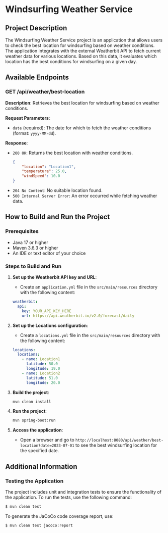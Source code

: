 # Windsurfing Weather Service

## Project Description

The Windsurfing Weather Service project is an application that allows users to check the best location for windsurfing based on weather conditions. The application integrates with the external Weatherbit API to fetch current weather data for various locations. Based on this data, it evaluates which location has the best conditions for windsurfing on a given day.

## Available Endpoints

### GET /api/weather/best-location

**Description**: Retrieves the best location for windsurfing based on weather conditions.

**Request Parameters**:
- `date` (required): The date for which to fetch the weather conditions (format: `yyyy-MM-dd`).

**Response**:
- `200 OK`: Returns the best location with weather conditions.
    ```json
    {
        "location": "Location1",
        "temperature": 25.0,
        "windSpeed": 10.0
    }
    ```
- `204 No Content`: No suitable location found.
- `500 Internal Server Error`: An error occurred while fetching weather data.

## How to Build and Run the Project

### Prerequisites

- Java 17 or higher
- Maven 3.6.3 or higher
- An IDE or text editor of your choice

### Steps to Build and Run

1. **Set up the Weatherbit API key and URL**:
    - Create an `application.yml` file in the `src/main/resources` directory with the following content:
    ```yaml
    weatherbit:
      api:
        key: YOUR_API_KEY_HERE
        url: https://api.weatherbit.io/v2.0/forecast/daily
    ```

2. **Set up the Locations configuration**:
    - Create a `locations.yml` file in the `src/main/resources` directory with the following content:
    ```yaml
    locations:
      locations:
        - name: Location1
          latitude: 50.0
          longitude: 19.0
        - name: Location2
          latitude: 51.0
          longitude: 20.0
    ```

3. **Build the project**:
    ```sh
    mvn clean install
    ```

4. **Run the project**:
    ```sh
    mvn spring-boot:run
    ```

5. **Access the application**:
    - Open a browser and go to `http://localhost:8080/api/weather/best-location?date=2023-07-01` to see the best windsurfing location for the specified date.

## Additional Information

### Testing the Application

The project includes unit and integration tests to ensure the functionality of the application. To run the tests, use the following command:

```sh
$ mvn clean test
```

To generate the JaCoCo code coverage report, use:
```sh
$ mvn clean test jacoco:report
```